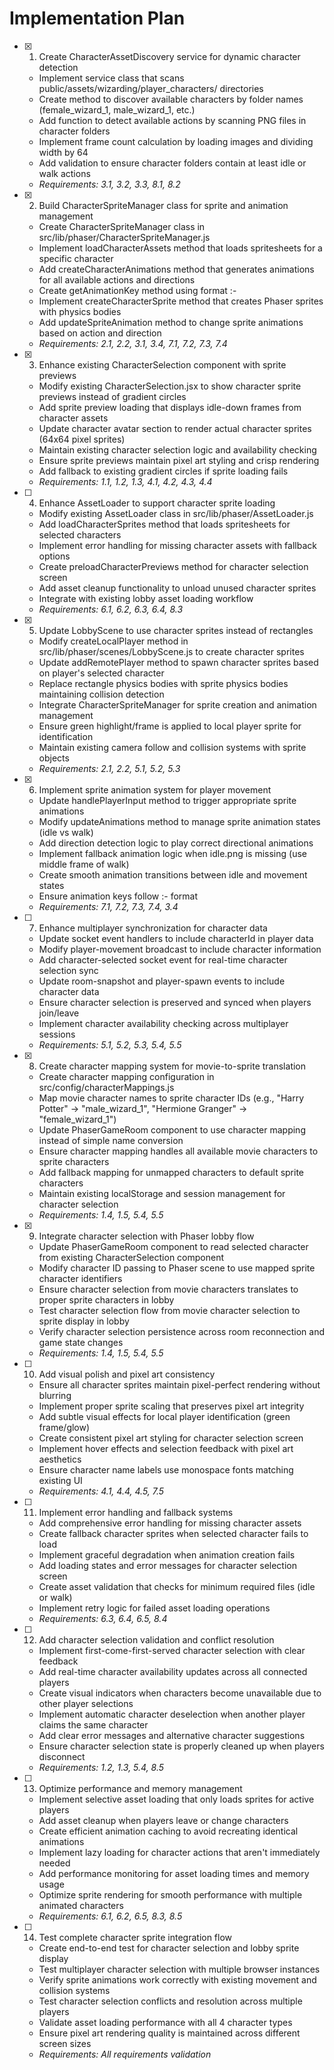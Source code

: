 # Implementation Plan

- [x] 1. Create CharacterAssetDiscovery service for dynamic character detection









  - Implement service class that scans public/assets/wizarding/player_characters/ directories
  - Create method to discover available characters by folder names (female_wizard_1, male_wizard_1, etc.)
  - Add function to detect available actions by scanning PNG files in character folders
  - Implement frame count calculation by loading images and dividing width by 64
  - Add validation to ensure character folders contain at least idle or walk actions
  - _Requirements: 3.1, 3.2, 3.3, 8.1, 8.2_



- [x] 2. Build CharacterSpriteManager class for sprite and animation management



  - Create CharacterSpriteManager class in src/lib/phaser/CharacterSpriteManager.js
  - Implement loadCharacterAssets method that loads spritesheets for a specific character
  - Add createCharacterAnimations method that generates animations for all available actions and directions
  - Create getAnimationKey method using format <charId>:<action>-<direction>
  - Implement createCharacterSprite method that creates Phaser sprites with physics bodies
  - Add updateSpriteAnimation method to change sprite animations based on action and direction
  - _Requirements: 2.1, 2.2, 3.1, 3.4, 7.1, 7.2, 7.3, 7.4_

- [x] 3. Enhance existing CharacterSelection component with sprite previews
  - Modify existing CharacterSelection.jsx to show character sprite previews instead of gradient circles
  - Add sprite preview loading that displays idle-down frames from character assets
  - Update character avatar section to render actual character sprites (64x64 pixel sprites)
  - Maintain existing character selection logic and availability checking
  - Ensure sprite previews maintain pixel art styling and crisp rendering
  - Add fallback to existing gradient circles if sprite loading fails
  - _Requirements: 1.1, 1.2, 1.3, 4.1, 4.2, 4.3, 4.4_

- [ ] 4. Enhance AssetLoader to support character sprite loading
  - Modify existing AssetLoader class in src/lib/phaser/AssetLoader.js
  - Add loadCharacterSprites method that loads spritesheets for selected characters
  - Implement error handling for missing character assets with fallback options
  - Create preloadCharacterPreviews method for character selection screen
  - Add asset cleanup functionality to unload unused character sprites
  - Integrate with existing lobby asset loading workflow
  - _Requirements: 6.1, 6.2, 6.3, 6.4, 8.3_

- [x] 5. Update LobbyScene to use character sprites instead of rectangles
  - Modify createLocalPlayer method in src/lib/phaser/scenes/LobbyScene.js to create character sprites
  - Update addRemotePlayer method to spawn character sprites based on player's selected character
  - Replace rectangle physics bodies with sprite physics bodies maintaining collision detection
  - Integrate CharacterSpriteManager for sprite creation and animation management
  - Ensure green highlight/frame is applied to local player sprite for identification
  - Maintain existing camera follow and collision systems with sprite objects
  - _Requirements: 2.1, 2.2, 5.1, 5.2, 5.3_

- [x] 6. Implement sprite animation system for player movement
  - Update handlePlayerInput method to trigger appropriate sprite animations
  - Modify updateAnimations method to manage sprite animation states (idle vs walk)
  - Add direction detection logic to play correct directional animations
  - Implement fallback animation logic when idle.png is missing (use middle frame of walk)
  - Create smooth animation transitions between idle and movement states
  - Ensure animation keys follow <charId>:<action>-<direction> format
  - _Requirements: 7.1, 7.2, 7.3, 7.4, 3.4_

- [ ] 7. Enhance multiplayer synchronization for character data
  - Update socket event handlers to include characterId in player data
  - Modify player-movement broadcast to include character information
  - Add character-selected socket event for real-time character selection sync
  - Update room-snapshot and player-spawn events to include character data
  - Ensure character selection is preserved and synced when players join/leave
  - Implement character availability checking across multiplayer sessions
  - _Requirements: 5.1, 5.2, 5.3, 5.4, 5.5_

- [x] 8. Create character mapping system for movie-to-sprite translation
  - Create character mapping configuration in src/config/characterMappings.js
  - Map movie character names to sprite character IDs (e.g., "Harry Potter" → "male_wizard_1", "Hermione Granger" → "female_wizard_1")
  - Update PhaserGameRoom component to use character mapping instead of simple name conversion
  - Ensure character mapping handles all available movie characters to sprite characters
  - Add fallback mapping for unmapped characters to default sprite characters
  - Maintain existing localStorage and session management for character selection
  - _Requirements: 1.4, 1.5, 5.4, 5.5_

- [x] 9. Integrate character selection with Phaser lobby flow
  - Update PhaserGameRoom component to read selected character from existing CharacterSelection component
  - Modify character ID passing to Phaser scene to use mapped sprite character identifiers
  - Ensure character selection from movie characters translates to proper sprite characters in lobby
  - Test character selection flow from movie character selection to sprite display in lobby
  - Verify character selection persistence across room reconnection and game state changes
  - _Requirements: 1.4, 1.5, 5.4, 5.5_

- [ ] 10. Add visual polish and pixel art consistency
  - Ensure all character sprites maintain pixel-perfect rendering without blurring
  - Implement proper sprite scaling that preserves pixel art integrity
  - Add subtle visual effects for local player identification (green frame/glow)
  - Create consistent pixel art styling for character selection screen
  - Implement hover effects and selection feedback with pixel art aesthetics
  - Ensure character name labels use monospace fonts matching existing UI
  - _Requirements: 4.1, 4.4, 4.5, 7.5_

- [ ] 11. Implement error handling and fallback systems
  - Add comprehensive error handling for missing character assets
  - Create fallback character sprites when selected character fails to load
  - Implement graceful degradation when animation creation fails
  - Add loading states and error messages for character selection screen
  - Create asset validation that checks for minimum required files (idle or walk)
  - Implement retry logic for failed asset loading operations
  - _Requirements: 6.3, 6.4, 6.5, 8.4_

- [ ] 12. Add character selection validation and conflict resolution
  - Implement first-come-first-served character selection with clear feedback
  - Add real-time character availability updates across all connected players
  - Create visual indicators when characters become unavailable due to other player selections
  - Implement automatic character deselection when another player claims the same character
  - Add clear error messages and alternative character suggestions
  - Ensure character selection state is properly cleaned up when players disconnect
  - _Requirements: 1.2, 1.3, 5.4, 8.5_

- [ ] 13. Optimize performance and memory management
  - Implement selective asset loading that only loads sprites for active players
  - Add asset cleanup when players leave or change characters
  - Create efficient animation caching to avoid recreating identical animations
  - Implement lazy loading for character actions that aren't immediately needed
  - Add performance monitoring for asset loading times and memory usage
  - Optimize sprite rendering for smooth performance with multiple animated characters
  - _Requirements: 6.1, 6.2, 6.5, 8.3, 8.5_

- [ ] 14. Test complete character sprite integration flow
  - Create end-to-end test for character selection and lobby sprite display
  - Test multiplayer character selection with multiple browser instances
  - Verify sprite animations work correctly with existing movement and collision systems
  - Test character selection conflicts and resolution across multiple players
  - Validate asset loading performance with all 4 character types
  - Ensure pixel art rendering quality is maintained across different screen sizes
  - _Requirements: All requirements validation_